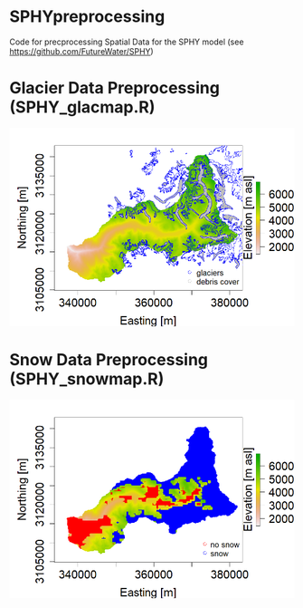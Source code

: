 # SPHYpreprocessing
Code for precprocessing Spatial Data for the SPHY model (see https://github.com/FutureWater/SPHY)

# Glacier Data Preprocessing (SPHY_glacmap.R)

![Alt text](Domain_Glaciers.png?raw=true "Title")

# Snow Data Preprocessing (SPHY_snowmap.R)

![Alt text](Domain_SnowCover.png?raw=true "Title")
